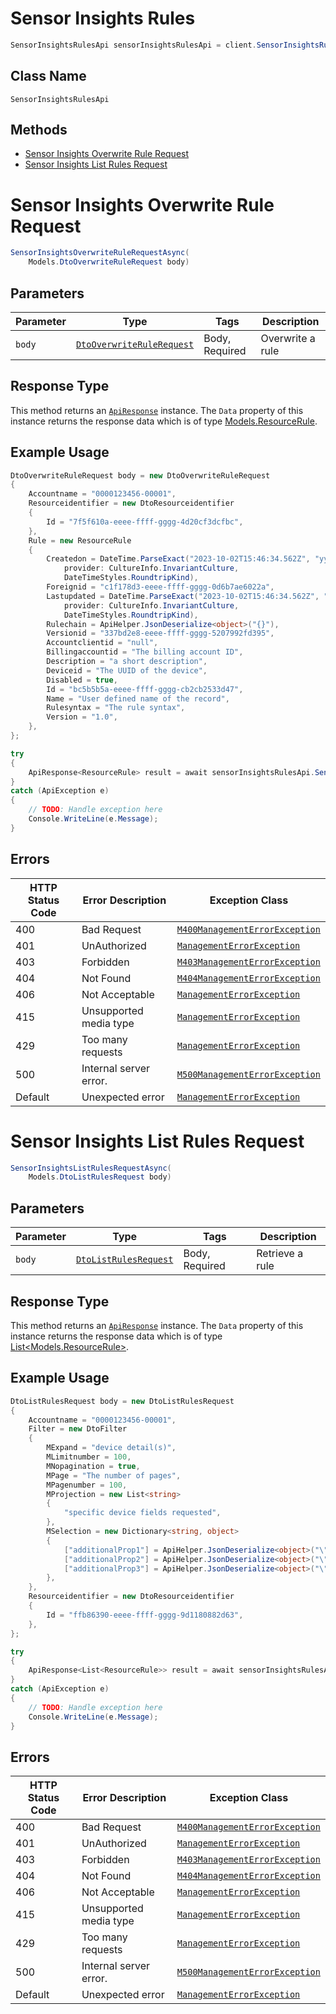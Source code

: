 # Sensor Insights Rules

```csharp
SensorInsightsRulesApi sensorInsightsRulesApi = client.SensorInsightsRulesApi;
```

## Class Name

`SensorInsightsRulesApi`

## Methods

* [Sensor Insights Overwrite Rule Request](../../doc/controllers/sensor-insights-rules.md#sensor-insights-overwrite-rule-request)
* [Sensor Insights List Rules Request](../../doc/controllers/sensor-insights-rules.md#sensor-insights-list-rules-request)


# Sensor Insights Overwrite Rule Request

```csharp
SensorInsightsOverwriteRuleRequestAsync(
    Models.DtoOverwriteRuleRequest body)
```

## Parameters

| Parameter | Type | Tags | Description |
|  --- | --- | --- | --- |
| `body` | [`DtoOverwriteRuleRequest`](../../doc/models/dto-overwrite-rule-request.md) | Body, Required | Overwrite a rule |

## Response Type

This method returns an [`ApiResponse`](../../doc/api-response.md) instance. The `Data` property of this instance returns the response data which is of type [Models.ResourceRule](../../doc/models/resource-rule.md).

## Example Usage

```csharp
DtoOverwriteRuleRequest body = new DtoOverwriteRuleRequest
{
    Accountname = "0000123456-00001",
    Resourceidentifier = new DtoResourceidentifier
    {
        Id = "7f5f610a-eeee-ffff-gggg-4d20cf3dcfbc",
    },
    Rule = new ResourceRule
    {
        Createdon = DateTime.ParseExact("2023-10-02T15:46:34.562Z", "yyyy'-'MM'-'dd'T'HH':'mm':'ss.FFFFFFFK",
            provider: CultureInfo.InvariantCulture,
            DateTimeStyles.RoundtripKind),
        Foreignid = "c1f178d3-eeee-ffff-gggg-0d6b7ae6022a",
        Lastupdated = DateTime.ParseExact("2023-10-02T15:46:34.562Z", "yyyy'-'MM'-'dd'T'HH':'mm':'ss.FFFFFFFK",
            provider: CultureInfo.InvariantCulture,
            DateTimeStyles.RoundtripKind),
        Rulechain = ApiHelper.JsonDeserialize<object>("{}"),
        Versionid = "337bd2e8-eeee-ffff-gggg-5207992fd395",
        Accountclientid = "null",
        Billingaccountid = "The billing account ID",
        Description = "a short description",
        Deviceid = "The UUID of the device",
        Disabled = true,
        Id = "bc5b5b5a-eeee-ffff-gggg-cb2cb2533d47",
        Name = "User defined name of the record",
        Rulesyntax = "The rule syntax",
        Version = "1.0",
    },
};

try
{
    ApiResponse<ResourceRule> result = await sensorInsightsRulesApi.SensorInsightsOverwriteRuleRequestAsync(body);
}
catch (ApiException e)
{
    // TODO: Handle exception here
    Console.WriteLine(e.Message);
}
```

## Errors

| HTTP Status Code | Error Description | Exception Class |
|  --- | --- | --- |
| 400 | Bad Request | [`M400ManagementErrorException`](../../doc/models/m400-management-error-exception.md) |
| 401 | UnAuthorized | [`ManagementErrorException`](../../doc/models/management-error-exception.md) |
| 403 | Forbidden | [`M403ManagementErrorException`](../../doc/models/m403-management-error-exception.md) |
| 404 | Not Found | [`M404ManagementErrorException`](../../doc/models/m404-management-error-exception.md) |
| 406 | Not Acceptable | [`ManagementErrorException`](../../doc/models/management-error-exception.md) |
| 415 | Unsupported media type | [`ManagementErrorException`](../../doc/models/management-error-exception.md) |
| 429 | Too many requests | [`ManagementErrorException`](../../doc/models/management-error-exception.md) |
| 500 | Internal server error. | [`M500ManagementErrorException`](../../doc/models/m500-management-error-exception.md) |
| Default | Unexpected error | [`ManagementErrorException`](../../doc/models/management-error-exception.md) |


# Sensor Insights List Rules Request

```csharp
SensorInsightsListRulesRequestAsync(
    Models.DtoListRulesRequest body)
```

## Parameters

| Parameter | Type | Tags | Description |
|  --- | --- | --- | --- |
| `body` | [`DtoListRulesRequest`](../../doc/models/dto-list-rules-request.md) | Body, Required | Retrieve a rule |

## Response Type

This method returns an [`ApiResponse`](../../doc/api-response.md) instance. The `Data` property of this instance returns the response data which is of type [List<Models.ResourceRule>](../../doc/models/resource-rule.md).

## Example Usage

```csharp
DtoListRulesRequest body = new DtoListRulesRequest
{
    Accountname = "0000123456-00001",
    Filter = new DtoFilter
    {
        MExpand = "device detail(s)",
        MLimitnumber = 100,
        MNopagination = true,
        MPage = "The number of pages",
        MPagenumber = 100,
        MProjection = new List<string>
        {
            "specific device fields requested",
        },
        MSelection = new Dictionary<string, object>
        {
            ["additionalProp1"] = ApiHelper.JsonDeserialize<object>("\"string\""),
            ["additionalProp2"] = ApiHelper.JsonDeserialize<object>("\"string\""),
            ["additionalProp3"] = ApiHelper.JsonDeserialize<object>("\"string\""),
        },
    },
    Resourceidentifier = new DtoResourceidentifier
    {
        Id = "ffb86390-eeee-ffff-gggg-9d1180882d63",
    },
};

try
{
    ApiResponse<List<ResourceRule>> result = await sensorInsightsRulesApi.SensorInsightsListRulesRequestAsync(body);
}
catch (ApiException e)
{
    // TODO: Handle exception here
    Console.WriteLine(e.Message);
}
```

## Errors

| HTTP Status Code | Error Description | Exception Class |
|  --- | --- | --- |
| 400 | Bad Request | [`M400ManagementErrorException`](../../doc/models/m400-management-error-exception.md) |
| 401 | UnAuthorized | [`ManagementErrorException`](../../doc/models/management-error-exception.md) |
| 403 | Forbidden | [`M403ManagementErrorException`](../../doc/models/m403-management-error-exception.md) |
| 404 | Not Found | [`M404ManagementErrorException`](../../doc/models/m404-management-error-exception.md) |
| 406 | Not Acceptable | [`ManagementErrorException`](../../doc/models/management-error-exception.md) |
| 415 | Unsupported media type | [`ManagementErrorException`](../../doc/models/management-error-exception.md) |
| 429 | Too many requests | [`ManagementErrorException`](../../doc/models/management-error-exception.md) |
| 500 | Internal server error. | [`M500ManagementErrorException`](../../doc/models/m500-management-error-exception.md) |
| Default | Unexpected error | [`ManagementErrorException`](../../doc/models/management-error-exception.md) |

